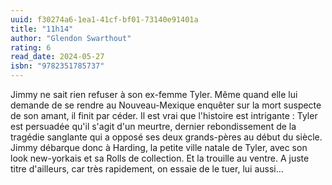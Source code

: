 ```yaml
---
uuid: f30274a6-1ea1-41cf-bf01-73140e91401a
title: "11h14"
author: "Glendon Swarthout"
rating: 6
read_date: 2024-05-27
isbn: "9782351785737"
---
```


Jimmy ne sait rien refuser à son ex-femme Tyler. Même quand elle lui demande de se rendre au Nouveau-Mexique enquêter sur la mort suspecte de son amant, il finit par céder. Il est vrai que l'histoire est intrigante : Tyler est persuadée qu'il s'agit d'un meurtre, dernier rebondissement de la tragédie sanglante qui a opposé ses deux grands-pères au début du siècle. Jimmy débarque donc à Harding, la petite ville natale de Tyler, avec son look new-yorkais et sa Rolls de collection. Et la trouille au ventre. A juste titre d'ailleurs, car très rapidement, on essaie de le tuer, lui aussi…